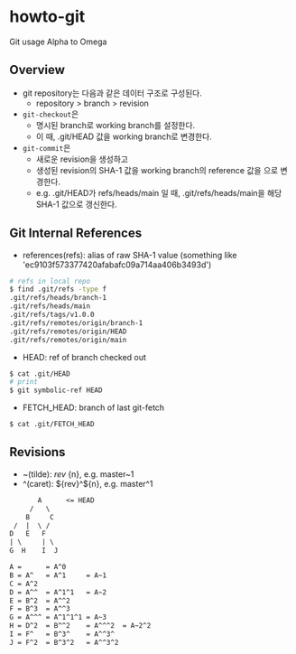 # howto-git

Git usage Alpha to Omega

## Overview

- git repository는 다음과 같은 데이터 구조로 구성된다.
  - repository > branch > revision
- `git-checkout`은 
  - 명시된 branch로 working branch를 설정한다.
  - 이 때, .git/HEAD 값을 working branch로 변경한다.
- `git-commit`은 
  - 새로운 revision을 생성하고 
  - 생성된 revision의 SHA-1 값을 working branch의 reference 값을 으로 변경한다.
  - e.g. .git/HEAD가 refs/heads/main 일 때, .git/refs/heads/main을 해당 SHA-1 값으로 갱신한다.

## Git Internal References

- references(refs): alias of raw SHA-1 value (something like 'ec9103f573377420afabafc09a714aa406b3493d')

```sh
# refs in local repo
$ find .git/refs -type f
.git/refs/heads/branch-1
.git/refs/heads/main
.git/refs/tags/v1.0.0
.git/refs/remotes/origin/branch-1
.git/refs/remotes/origin/HEAD
.git/refs/remotes/origin/main
```

- HEAD: ref of branch checked out

```sh
$ cat .git/HEAD
# print 
$ git symbolic-ref HEAD
```

- FETCH_HEAD: branch of last git-fetch

```sh
$ cat .git/FETCH_HEAD
```

## Revisions

- ~(tilde): ${rev}~${n}, e.g. master~1
- ^(caret): ${rev}^${n}, e.g. master^1

```txt
       A      <= HEAD
     /   \
    B     C
 /  |  \ /
D   E   F
| \     | \
G  H    I  J

A =      = A^0
B = A^   = A^1     = A~1
C = A^2
D = A^^  = A^1^1   = A~2
E = B^2  = A^^2
F = B^3  = A^^3
G = A^^^ = A^1^1^1 = A~3
H = D^2  = B^^2    = A^^^2  = A~2^2
I = F^   = B^3^    = A^^3^
J = F^2  = B^3^2   = A^^3^2
```
